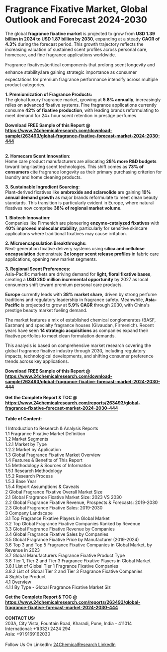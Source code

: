 <h1>Fragrance Fixative Market, Global Outlook and Forecast 2024-2030</h1><p>The global <strong>fragrance fixative market</strong> is projected to grow from <strong>USD 1.39 billion in 2024 to USD 1.87 billion by 2030</strong>, expanding at a steady <strong>CAGR of 4.3%</strong> during the forecast period. This growth trajectory reflects the increasing valuation of sustained scent profiles across personal care, homecare, and fine fragrance applications worldwide.</p><p>Fragrance fixativesâcritical components that prolong scent longevity and enhance stabilityâare gaining strategic importance as consumer expectations for premium fragrance performance intensify across multiple product categories.</p><p><strong>1. Premiumization of Fragrance Products:</strong><br>
The global luxury fragrance market, growing at <strong>5.8% annually</strong>, increasingly relies on advanced fixative systems. Fine fragrance applications currently consume <strong>42% of fixative production</strong>, with leading brands reformulating to meet demand for 24+ hour scent retention in prestige perfumes.</p><div><b>Download FREE Sample of this Report @ 
            <a href="https://www.24chemicalresearch.com/download-sample/263493/global-fragrance-fixative-forecast-market-2024-2030-444">
            https://www.24chemicalresearch.com/download-sample/263493/global-fragrance-fixative-forecast-market-2024-2030-444</a></b></div><br><p><strong>2. Homecare Scent Innovation:</strong><br>
Home care product manufacturers are allocating <strong>28% more R&amp;D budgets</strong> toward long-lasting scent technologies. This shift comes as <strong>73% of consumers</strong> cite fragrance longevity as their primary purchasing criterion for laundry and home cleaning products.</p><p><strong>3. Sustainable Ingredient Sourcing:</strong><br>
Plant-derived fixatives like <strong>ambroxide and sclareolide</strong> are gaining <strong>19% annual demand growth</strong> as major brands reformulate to meet clean beauty standards. This transition is particularly evident in Europe, where natural fixatives now comprise <strong>38% of regional market volume</strong>.</p><p><strong>1. Biotech Innovation:</strong><br>
Companies like Firmenich are pioneering <strong>enzyme-catalyzed fixatives</strong> with <strong>40% improved molecular stability</strong>, particularly for sensitive skincare applications where traditional fixatives may cause irritation.</p><p><strong>2. Microencapsulation Breakthroughs:</strong><br>
Next-generation fixative delivery systems using <strong>silica and cellulose encapsulation</strong> demonstrate <strong>3x longer scent release profiles</strong> in fabric care applications, opening new market segments.</p><p><strong>3. Regional Scent Preferences:</strong><br>
Asia-Pacific markets are driving demand for <strong>light, floral fixative bases</strong>, creating a <strong>USD 280 million incremental opportunity</strong> by 2027 as local consumers shift toward premium personal care products.</p><p><strong>Europe</strong> currently leads with <strong>38% market share</strong>, driven by strong perfume traditions and regulatory leadership in fragrance safety. Meanwhile, <strong>Asia-Pacific</strong> is projected to grow at <strong>5.9% CAGR</strong> through 2030, with China's prestige beauty market fueling demand.</p><p>The market features a mix of established chemical conglomerates (BASF, Eastman) and specialty fragrance houses (Givaudan, Firmenich). Recent years have seen <strong>14 strategic acquisitions</strong> as companies expand their fixative portfolios to meet clean formulation demands.</p><p>This analysis is based on comprehensive market research covering the global fragrance fixative industry through 2030, including regulatory impacts, technological developments, and shifting consumer preference trends across key applications.</p><div><b>Download FREE Sample of this Report @ 
            <a href="https://www.24chemicalresearch.com/download-sample/263493/global-fragrance-fixative-forecast-market-2024-2030-444">
            https://www.24chemicalresearch.com/download-sample/263493/global-fragrance-fixative-forecast-market-2024-2030-444</a></b></div><br><div><b>Get the Complete Report & TOC @ 
            <a href="https://www.24chemicalresearch.com/reports/263493/global-fragrance-fixative-forecast-market-2024-2030-444">
            https://www.24chemicalresearch.com/reports/263493/global-fragrance-fixative-forecast-market-2024-2030-444</a></b></div><br>
            <b>Table of Content:</b><p>1 Introduction to Research & Analysis Reports<br />
    1.1 Fragrance Fixative Market Definition<br />
    1.2 Market Segments<br />
        1.2.1 Market by Type<br />
        1.2.2 Market by Application<br />
    1.3 Global Fragrance Fixative Market Overview<br />
    1.4 Features & Benefits of This Report<br />
    1.5 Methodology & Sources of Information<br />
        1.5.1 Research Methodology<br />
        1.5.2 Research Process<br />
        1.5.3 Base Year<br />
        1.5.4 Report Assumptions & Caveats<br />
2 Global Fragrance Fixative Overall Market Size<br />
    2.1 Global Fragrance Fixative Market Size: 2023 VS 2030<br />
    2.2 Global Fragrance Fixative Revenue, Prospects & Forecasts: 2019-2030<br />
    2.3 Global Fragrance Fixative Sales: 2019-2030<br />
3 Company Landscape<br />
    3.1 Top Fragrance Fixative Players in Global Market<br />
    3.2 Top Global Fragrance Fixative Companies Ranked by Revenue<br />
    3.3 Global Fragrance Fixative Revenue by Companies<br />
    3.4 Global Fragrance Fixative Sales by Companies<br />
    3.5 Global Fragrance Fixative Price by Manufacturer (2019-2024)<br />
    3.6 Top 3 and Top 5 Fragrance Fixative Companies in Global Market, by Revenue in 2023<br />
    3.7 Global Manufacturers Fragrance Fixative Product Type<br />
    3.8 Tier 1, Tier 2 and Tier 3 Fragrance Fixative Players in Global Market<br />
        3.8.1 List of Global Tier 1 Fragrance Fixative Companies<br />
        3.8.2 List of Global Tier 2 and Tier 3 Fragrance Fixative Companies<br />
4 Sights by Product<br />
    4.1 Overview<br />
        4.1.1 By Type - Global Fragrance Fixative Market Siz</p><div><b>Get the Complete Report & TOC @ 
            <a href="https://www.24chemicalresearch.com/reports/263493/global-fragrance-fixative-forecast-market-2024-2030-444">
            https://www.24chemicalresearch.com/reports/263493/global-fragrance-fixative-forecast-market-2024-2030-444</a></b></div><br><b>CONTACT US:</b><br>
            203A, City Vista, Fountain Road, Kharadi, Pune, India - 411014<br>
            International: +1(332) 2424 294<br>
            Asia: +91 9169162030 <br><br>
            Follow Us On LinkedIn: <a href="https://www.linkedin.com/company/24chemicalresearch/">24ChemicalResearch LinkedIn</a>